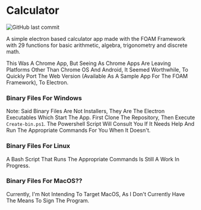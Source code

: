 # Calculator
![GitHub last commit](https://img.shields.io/github/last-commit/GianSinghSarao/Calc.svg?style=flat-square)

A simple electron based calculator app made with the FOAM Framework with 29 functions for basic arithmetic, algebra, trigonometry and discrete math.

This Was A Chrome App, But Seeing As Chrome Apps Are Leaving Platforms Other Than Chrome OS And Android, It Seemed Worthwhile, To Quickly Port The Web Version (Available As A Sample App For The FOAM Framework), To Electron.

### Binary Files For Windows
Note: Said Binary Files Are Not Installers, They Are The Electron Executables Which Start The App. 
First Clone The Repository, Then Execute ```Create-bin.ps1```. The Powershell Script Will Consult You If It Needs Help And Run The Appropriate Commands For You When It Doesn't. 
### Binary Files For Linux
A Bash Script That Runs The Appropriate Commands Is Still A Work In Progress.
### Binary Files For MacOS??
Currently, I'm Not Intending To Target MacOS, As I Don't Currently Have The Means To Sign The Program.

